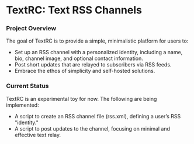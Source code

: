 # TextRC: Text RSS Channels

### Project Overview

The goal of TextRC is to provide a simple, minimalistic platform for users to:

  - Set up an RSS channel with a personalized identity, including a name, bio, channel image, and optional contact information.
  - Post short updates that are relayed to subscribers via RSS feeds.
  - Embrace the ethos of simplicity and self-hosted solutions.

### Current Status

TextRC is an experimental toy for now. The following are being implemented:

  - A script to create an RSS channel file (rss.xml), defining a user’s RSS "identity."
  - A script to post updates to the channel, focusing on minimal and effective text relay.
